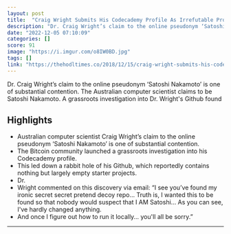 ```yaml
---
layout: post
title:  "Craig Wright Submits His Codecademy Profile As Irrefutable Proof Of His Identity As Satoshi Nakamoto"
description: "Dr. Craig Wright’s claim to the online pseudonym ‘Satoshi Nakamoto’ is one of substantial contention. The Australian computer scientist claims to be Satoshi Nakamoto. A grassroots investigation into Dr. Wright's Github found"
date: "2022-12-05 07:10:09"
categories: []
score: 91
image: "https://i.imgur.com/o8IW0BD.jpg"
tags: []
link: "https://thehodltimes.co/2018/12/15/craig-wright-submits-his-codecademy-profile-as-irrefutable-proof-of-his-identity-as-satoshi-nakamoto/"
---
```


Dr. Craig Wright’s claim to the online pseudonym ‘Satoshi Nakamoto’ is one of substantial contention. The Australian computer scientist claims to be Satoshi Nakamoto. A grassroots investigation into Dr. Wright's Github found

## Highlights

- Australian computer scientist Craig Wright’s claim to the online pseudonym ‘Satoshi Nakamoto’ is one of substantial contention.
- The Bitcoin community launched a grassroots investigation into his Codecademy profile.
- This led down a rabbit hole of his Github, which reportedly contains nothing but largely empty starter projects.
- Dr.
- Wright commented on this discovery via email: “I see you’ve found my ironic secret secret pretend decoy repo… Truth is, I wanted this to be found so that nobody would suspect that I AM Satoshi… As you can see, I've hardly changed anything.
- And once I figure out how to run it locally… you'll all be sorry.”

---

